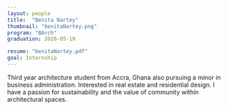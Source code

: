 ```yaml
---
layout: people
title:  "Benita Nartey"
thumbnail: "benitaNartey.png"
program: "BArch"
graduation: 2020-05-19

resume: "benitaNartey.pdf"
goal: Internship
---
```


Third year architecture student from Accra, Ghana also pursuing a minor in business administration. Interested in real estate and residential design. I have a passion for sustainability and the value of community within architectural spaces.
